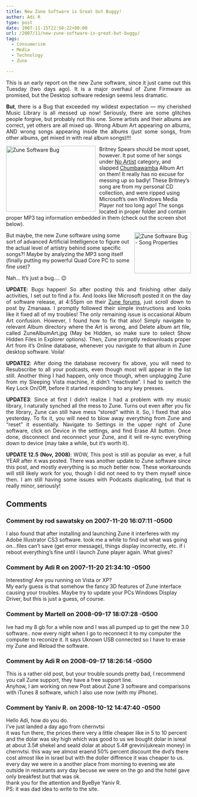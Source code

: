 ```yaml
---
title: New Zune Software is Great but Buggy!
author: Adi R
type: post
date: 2007-11-15T22:50:22+00:00
url: /2007/11/new-zune-software-is-great-but-buggy/
tags:
  - Consumerism
  - Media
  - Technology
  - Zune

---
```

<p align="justify">
  This is an early report on the new Zune software, since it just came out this Tuesday (two days ago). It is a major overhaul of Zune Firmware as promised, but the Desktop software redesign seems less dramatic.
</p>

<p align="justify">
  <strong>But</strong>, there is a Bug that exceeded my wildest expectation &#8212; my cherished Music Library is all messed up now! Seriously, there are some glitches people forgive, but probably not this one. Some artists and their albums are correct, yet others are all mixed up. Wrong Album Art appearing on albums, AND wrong songs appearing inside the albums (just some songs, from other albums, get mixed in with real album songs)!!!
</p>

<a href="http://www.britneyspears.com/" target="_blank"></a><a href="/uploads/2007/11/zune-software-bug.jpg" target="_blank"><img style="border-top-width: 0px; border-left-width: 0px; border-bottom-width: 0px; margin: 0px 10px 0px 0px; border-right-width: 0px" height="179" alt="Zune Software Bug" src="/uploads/2007/11/zune-software-bug.jpg?resize=244%2C179" width="244" align="left" border="0" data-recalc-dims="1" /></a>Britney Spears</a> should be most upset, however. It put some of her songs under <u>No Artist</u> category, and slapped <a href="http://www.chumba.com/" target="_blank">Chumbawamba</a> Album Art on them! It really has no excuse for messing up so badly! These Britney&#8217;s song are from my personal CD collection, and were ripped using Microsoft&#8217;s own Windows Media Player not too long ago! The songs located in proper folder and contain proper MP3 tag information embedded in them (check out the screen shot below).

<a href="/uploads/2007/11/zune-software-bug-song-properties.jpg" target="_blank"><img id="id" style="border-top-width: 0px; border-left-width: 0px; border-bottom-width: 0px; margin: 0px 0px 0px 10px; border-right-width: 0px" height="112" alt="Zune Software Bug - Song Properties" src="/uploads/2007/11/zune-software-bug-song-properties.jpg?resize=154%2C112" width="154" align="right" border="0" data-recalc-dims="1" /></a> But maybe, the new Zune software using some sort of advanced Artificial Intelligence to figure out the actual level of artistry behind some specific songs?! Maybe by analyzing the MP3 song itself (finally putting my powerful Quad Core PC to some fine use)?

Nah&#8230; It&#8217;s just a bug&#8230;. 😉

<p align="justify">
  <strong>UPDATE</strong>: Bugs happen! So after posting this and finishing other daily activities, I set out to find a fix. And looks like Microsoft posted it on the day of software release, at 4:55pm on their <a title="Scroll down to post by Zmanaaa that explains how to fix this" href="http://forums.zune.net/549/ShowPost.aspx" target="_blank">Zune forums</a>, just scroll down to post by Zmanaaa. I promptly followed their simple instructions and looks like it fixed all of my troubles! The only remaining issue is occasional Album Art confusion. However, I found how to fix that also! Simply navigate to relevant Album directory where the Art is wrong, and Delete album art file, called ZuneAlbumArt.jpg (May be Hidden, so make sure to select Show Hidden Files in Explorer options). Then, Zune promptly redownloads proper Art from it&#8217;s Online database, whenever you navigate to that album in Zune desktop software. Voila!
</p>

<p align="justify">
  <strong>UPDATE2</strong>: After doing the database recovery fix above, you will need to Resubscribe to all your podcasts, even though most will appear in the list still. Another thing I had happen, only once though, when unplugging Zune from my Sleeping Vista machine, it didn&#8217;t &#8220;reactivate&#8221;. I had to switch the Key Lock On/Off, before it started responding to any key presses.
</p>

<p align="justify">
  <strong>UPDATE3</strong>: Since at first I didn&#8217;t realize I had a problem with my music library, I naturally synched all the mess to Zune. Turns out even after you fix the library, Zune can still have mess &#8220;stored&#8221; within it. So, I fixed that also yesterday. To fix it, you will need to blow away everything from Zune and &#8220;reset&#8221; it essentially. Navigate to Settings in the upper right of Zune software, click on Device in the settings, and find Erase All button. Once done, disconnect and reconnect your Zune, and it will re-sync everything down to device (may take a while, but it&#8217;s worth it).
</p>

<p align="justify">
  <strong>UPDATE 12.5 (Nov, 2008)</strong>: WOW, This post is still as popular as ever, a full YEAR after it was posted. There was another update to Zune software since this post, and mostly everything is so much better now. These workarounds will still likely work for you, though I did not need to try them myself since then. I am still having some issues with Podcasts duplicating, but that is really minor, seriously!
</p>

## Comments

### Comment by rod sawatsky on 2007-11-20 16:07:11 -0500
I also found that after installing and launching Zune it interferes with my Adobe Illustrator CS3 software. took me a while to find out what was going on&#8230;files can&#8217;t save (get error message), things display incorrectly, etc. if i reboot everything&#8217;s fine until i launch Zune player again. What gives?

### Comment by Adi R on 2007-11-20 21:34:10 -0500
Interesting! Are you running on Vista or XP?  
My early guess is that somehow the fancy 3D features of Zune interface causing your troubles. Maybe try to update your PCs Windows Display Driver, but this is just a guess, of course.

### Comment by Martell on 2008-09-17 18:07:28 -0500
Ive had my 8 gb for a while now and I was all pumped up to get the new 3.0 software.. now every night when I go to reconnect it to my computer the computer to reconize it. It says Uknown USB connected so I have to erase my Zune and Reload the software.

### Comment by Adi R on 2008-09-17 18:26:14 -0500
This is a rather old post, but your trouble sounds pretty bad, I recommend you call Zune support, they have a free support line.  
Anyhow, I am working on new Post about Zune 3 software and comparisons with iTunes 8 software, which I also use now (with my iPhone).

### Comment by Yaniv R. on 2008-10-12 14:47:40 -0500
Hello Adi, how do you do.  
I&#8217;ve just landed a day ago from chernvtsi  
it was fun there, the prices there very a little cheaper like in 5 to 10 percent and the dolar was sky high which was good to us we bought dolar in isreal at about 3.5# shekel and seald dolar at about 5.4# grevini(ukreain money) in chernvtsi. this way we almost eraend 50% percent discount the dvd&#8217;s there cost almost like in israel but with the doller diffrence it was cheaper to us.  
every day we were in a another place from morning to evening we ate outside in resturants avry day becuse we were on the go and the hotel gave only breakfest but that was ok.  
thank you for the attention and ByeBye Yaniv R.  
PS: it was dad idea to write to the site.
